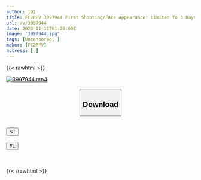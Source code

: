 ```yaml
---
author: j91
title: FC2PPV 3997944 First Shooting/Face Appearance! Limited To 3 Days! The Oriental Beauty Who Shines Like The Sun Is A Returnee Who Grew Up In The Land Of Passion. Making Memories With Just The Two Of Us Before Going To Study Abroad In Europe…Ejaculate Twice In A Row On An Exotic, Glamorous, And Delicate Beauty!
url: /v/3997944
date: 2023-11-11T01:20:00Z
image: "3997944.jpg"
tags: [Uncensored, ]
maker: [FC2PPV]
actress: [ ]
---
```



{{< rawhtml >}}

<div class="video" data-videoid="03Me0GwxOvFgZD">
    <a href="javascript:;">
        <img src="https://my.j91.asia/v/3997944/3997944.jpg" width="WIDTH" height="HEIGHT" alt="3997944.mp4" loading="lazy">
    </a>
</div>

<script type="text/javascript" src="https://j91.asia/asset/on-demand-st.js"></script>

<br>
  <link rel="stylesheet" href="https://j91.asia/asset/bs5.css">
  
  <center>
  <button class="btn btn-primary" type="button" data-bs-toggle="collapse" data-bs-target=".multi-collapse" aria-expanded="false" aria-controls="multiCollapseExample1 multiCollapseExample2"><h2>Download</h2></button></center>
</p>
<div class="row">
  <div class="col">
    <div class="collapse multi-collapse" id="multiCollapseExample1">
      <div class="card card-body">
	      	      <br>
<div class="buttons">  
<a href="https://streamtape.to/v/03Me0GwxOvFgZD" target="_blank"><button class="btn-hover color-3"><i class="fa fa-download"></i> ST</button></a></div>
    </div>
  </div>
</div>
  <div class="col">
    <div class="collapse multi-collapse" id="multiCollapseExample2">
      <div class="card card-body">
	      <br>
<div class="buttons">
    <a href="https://filelions.online/f/kqyi4tci68ak" target="_blank"><button class="btn-hover color-9"><i class="fa fa-download"></i> FL</button></a></div>
<br><br>
      </div>
    </div>
  </div>
</div>

{{< /rawhtml >}}